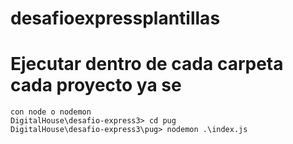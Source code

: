 # desafioexpressplantillas

# Ejecutar dentro de cada carpeta cada proyecto ya se 

``` 
con node o nodemon
DigitalHouse\desafio-express3> cd pug
DigitalHouse\desafio-express3\pug> nodemon .\index.js   
 ```
